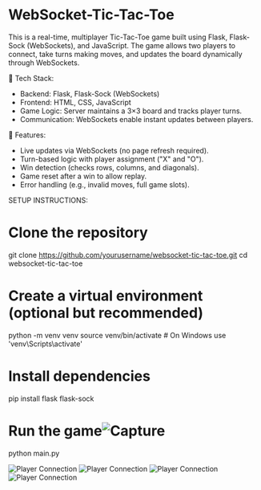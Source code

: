 # WebSocket-Tic-Tac-Toe

This is a real-time, multiplayer Tic-Tac-Toe game built using Flask, Flask-Sock (WebSockets), and JavaScript. The game allows two players to connect, take turns making moves, and updates the board dynamically through WebSockets.

🔹 Tech Stack:
- Backend: Flask, Flask-Sock (WebSockets)
- Frontend: HTML, CSS, JavaScript
- Game Logic: Server maintains a 3×3 board and tracks player turns.
- Communication: WebSockets enable instant updates between players.

🔹 Features:
- Live updates via WebSockets (no page refresh required).
- Turn-based logic with player assignment ("X" and "O").
- Win detection (checks rows, columns, and diagonals).
- Game reset after a win to allow replay.
- Error handling (e.g., invalid moves, full game slots).

SETUP INSTRUCTIONS:
# Clone the repository
git clone https://github.com/yourusername/websocket-tic-tac-toe.git
cd websocket-tic-tac-toe

# Create a virtual environment (optional but recommended)
python -m venv venv
source venv/bin/activate  # On Windows use 'venv\Scripts\activate'

# Install dependencies
pip install flask flask-sock

# Run the game![Capture](https://github.com/user-attachments/assets/86f8f3a4-7517-42c7-a84f-f2746290130d)

python main.py

![Player Connection](https://raw.githubusercontent.com/HamzaR13/WebSocket-Tic-Tac-Toe/main/images/Capture.PNG)
![Player Connection](https://raw.githubusercontent.com/HamzaR13/WebSocket-Tic-Tac-Toe/main/images/Capture2.PNG)
![Player Connection](https://raw.githubusercontent.com/HamzaR13/WebSocket-Tic-Tac-Toe/main/images/Capture3.PNG)
![Player Connection](https://raw.githubusercontent.com/HamzaR13/WebSocket-Tic-Tac-Toe/main/images/Capture4.PNG)
